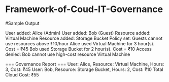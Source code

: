 # Framework-of-Coud-IT-Governance

#Sample Output

User added: Alice (Admin)
User added: Bob (Guest)
Resource added: Virtual Machine
Resource added: Storage Bucket
Policy set: Guests cannot use resources above ₹10/hour
Alice used Virtual Machine for 3 hour(s). Cost = ₹45
Bob used Storage Bucket for 2 hour(s). Cost = ₹10
Access denied: Bob cannot use high-cost resource Virtual Machine

=== Governance Report ===
User: Alice, Resource: Virtual Machine, Hours: 3, Cost: ₹45
User: Bob, Resource: Storage Bucket, Hours: 2, Cost: ₹10
Total Cloud Cost: ₹55
